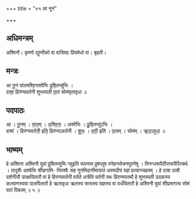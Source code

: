 +++
title = "०५ आ नूनं"

+++
## अधिमन्त्रम्
अश्विनौ। कृष्णो द्युम्नीको वा वासिष्ठः प्रियमेधो वा। बृहती।

## मन्त्रः
आ नू॒नं या॑तमश्वि॒नाश्वे॑भिः प्रुषि॒तप्सु॑भिः ।  
दस्रा॒ हिर॑ण्यवर्तनी शुभस्पती पा॒तं सोम॑मृतावृधा ॥

## पदपाठः
आ । नू॒नम् । या॒त॒म् । अ॒श्वि॒ना॒ । अश्वे॑भिः । प्रु॒षि॒तप्सु॑ऽभिः ।  
दस्रा॑ । हिर॑ण्यवर्तनी॒ इति॒ हिर॑ण्यऽवर्तनी । शु॒भः॒ । प॒ती॒ इति॑ । पा॒तम् । सोम॑म् । ऋ॒त॒ऽवृ॒धा॒ ॥

## भाष्यम्
हे अश्विना अश्विनौ युवां प्रुषितप्सुभिः प्सुइति रूपनाम प्रुषप्लुष स्नेहनसेचनपूरणेषु । स्निग्धरूपैर्दीप्तरूपैरित्यर्थः । तादृशैः अश्वेभिः शीघ्रगामि- भिरश्वैः सह नूनमिदानीमायातं अस्मदीयं यज्ञं प्रत्यागच्छतम् । हे दस्रा दस्रौ दर्शनीयौ उपक्षयितारौ वा हे हिरण्यवर्तनी वर्तते अत्रेति वर्तनी रथः हिरण्मयरथौ हे शुभस्पती उदकस्य कल्याणस्यवा पालयितारौ हे ऋतावृधा ऋतस्य सत्यस्य यज्ञस्य वा वर्धयितारौ हे अश्विनौ युवां शीघ्रमागत्य सोमं पातं पिबतम् ॥ ५ ॥